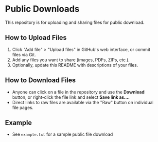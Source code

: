 # Public Downloads

This repository is for uploading and sharing files for public download.

## How to Upload Files

1. Click "Add file" > "Upload files" in GitHub's web interface, or commit files via Git.
2. Add any files you want to share (images, PDFs, ZIPs, etc.).
3. Optionally, update this README with descriptions of your files.

## How to Download Files

- Anyone can click on a file in the repository and use the **Download** button, or right-click the file link and select **Save link as...**.
- Direct links to raw files are available via the "Raw" button on individual file pages.

## Example

- See `example.txt` for a sample public file download
